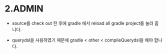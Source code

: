 # 2.ADMIN

- source를 check out 한 후에 gradle 에서 reload all gradle project를 눌러 줍니다.

- querydsl을 사용하였기 때문에 gradle < other < compileQuerydsl을 해야 합니다.
